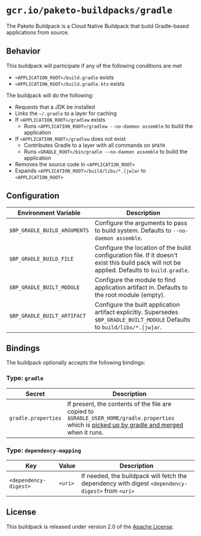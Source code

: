 # `gcr.io/paketo-buildpacks/gradle`
The Paketo <NAME> Buildpack is a Cloud Native Buildpack that build Gradle-based applications from source.

## Behavior
This buildpack will participate if any of the following conditions are met

* `<APPLICATION_ROOT>/build.gradle` exists
* `<APPLICATION_ROOT>/build.gradle.kts` exists

The buildpack will do the following:

* Requests that a JDK be installed
* Links the `~/.gradle` to a layer for caching
* If `<APPLICATION_ROOT>/gradlew` exists
  * Runs `<APPLICATION_ROOT>/gradlew --no-daemon assemble` to build the application
* If `<APPLICATION_ROOT>/gradlew` does not exist
  * Contributes Gradle to a layer with all commands on `$PATH`
  * Runs `<GRADLE_ROOT>/bin/gradle --no-daemon assemble` to build the application
* Removes the source code in `<APPLICATION_ROOT>`
* Expands `<APPLICATION_ROOT>/build/libs/*.[jw]ar` to `<APPLICATION_ROOT>`

## Configuration
| Environment Variable | Description
| -------------------- | -----------
| `$BP_GRADLE_BUILD_ARGUMENTS` | Configure the arguments to pass to build system.  Defaults to `--no-daemon assemble`.
| `$BP_GRADLE_BUILD_FILE` | Configure the location of the build configuration file. If it doesn't exist this build pack will not be applied.  Defaults to `build.gradle`.
| `$BP_GRADLE_BUILT_MODULE` | Configure the module to find application artifact in.  Defaults to the root module (empty).
| `$BP_GRADLE_BUILT_ARTIFACT` | Configure the built application artifact explicitly.  Supersedes `$BP_GRADLE_BUILT_MODULE`  Defaults to `build/libs/*.[jw]ar`.

## Bindings
The buildpack optionally accepts the following bindings:

### Type: `gradle`
|Secret | Description
|-----|--------------
|`gradle.properties` | If present, the contents of the file are copied to `$GRADLE_USER_HOME/gradle.properties` which is [picked up by gradle and merged](https://docs.gradle.org/current/userguide/build_environment.html#sec:gradle_configuration_properties) when it runs.

### Type: `dependency-mapping`
|Key                   | Value   | Description
|----------------------|---------|------------
|`<dependency-digest>` | `<uri>` | If needed, the buildpack will fetch the dependency with digest `<dependency-digest>` from `<uri>`

## License
This buildpack is released under version 2.0 of the [Apache License][a].

[a]: http://www.apache.org/licenses/LICENSE-2.0

